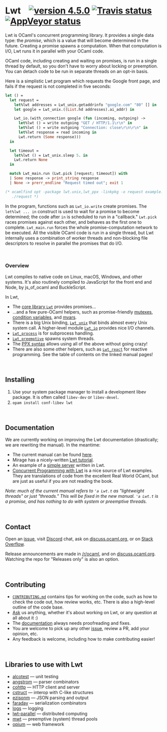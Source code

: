 # Lwt &nbsp;&nbsp; [![version 4.5.0][version]][releases] [![Travis status][travis-img]][travis] [![AppVeyor status][appveyor-img]][appveyor]

[version]:      https://img.shields.io/badge/version-4.5.0-blue.svg
[releases]:     https://github.com/ocsigen/lwt/releases
[travis]:       https://travis-ci.org/ocsigen/lwt/branches
[travis-img]:   https://img.shields.io/travis/ocsigen/lwt/master.svg?label=travis
[appveyor]:     https://ci.appveyor.com/project/aantron/lwt/branch/master
[appveyor-img]: https://img.shields.io/appveyor/ci/aantron/lwt/master.svg?label=appveyor

Lwt is OCaml's concurrent programming library. It provides a single data type:
the *promise*, which is a value that will become determined in the future.
Creating a promise spawns a computation. When that computation is I/O, Lwt runs
it in parallel with your OCaml code.

OCaml code, including creating and waiting on promises, is run in a single
thread by default, so you don't have to worry about locking or preemption. You
can detach code to be run in separate threads on an opt-in basis.

Here is a simplistic Lwt program which requests the Google front page, and fails
if the request is not completed in five seconds:

```ocaml
let () =
  let request =
    let%lwt addresses = Lwt_unix.getaddrinfo "google.com" "80" [] in
    let google = Lwt_unix.((List.hd addresses).ai_addr) in

    Lwt_io.(with_connection google (fun (incoming, outgoing) ->
      let%lwt () = write outgoing "GET / HTTP/1.1\r\n" in
      let%lwt () = write outgoing "Connection: close\r\n\r\n" in
      let%lwt response = read incoming in
      Lwt.return (Some response)))
  in

  let timeout =
    let%lwt () = Lwt_unix.sleep 5. in
    Lwt.return None
  in

  match Lwt_main.run (Lwt.pick [request; timeout]) with
  | Some response -> print_string response
  | None -> prerr_endline "Request timed out"; exit 1

(* ocamlfind opt -package lwt.unix,lwt_ppx -linkpkg -o request example.ml
   ./request *)
```

In the program, functions such as `Lwt_io.write` create promises. The
`let%lwt ... in` construct is used to wait for a promise to become determined;
the code after `in` is scheduled to run in a "callback." `Lwt.pick` races
promises against each other, and behaves as the first one to complete.
`Lwt_main.run` forces the whole promise-computation network to be executed. All
the visible OCaml code is run in a single thread, but Lwt internally uses a
combination of worker threads and non-blocking file descriptors to resolve in
parallel the promises that do I/O.


<br/>

### Overview

Lwt compiles to native code on Linux, macOS, Windows, and other systems. It's
also routinely compiled to JavaScript for the front end and Node, by js_of_ocaml
and BuckleScript.

In Lwt,

- The [core library `Lwt`][core] provides promises...
- ...and a few pure-OCaml helpers, such as promise-friendly [mutexes][mutex],
  [condition variables][cond], and [mvars][mvar].
- There is a big Unix binding, [`Lwt_unix`][unix] that binds almost every Unix
  system call. A higher-level module [`Lwt_io`][io] provides nice I/O channels.
- [`Lwt_process`][process] is for subprocess handling.
- [`Lwt_preemptive`][preemptive] spawns system threads.
- The [PPX syntax][ppx] allows using all of the above without going crazy!
- There are also some other helpers, such as [`Lwt_react`][react] for reactive
  programming. See the table of contents on the linked manual pages!

[core]: https://ocsigen.org/lwt/dev/api/Lwt
[cond]: https://ocsigen.org/lwt/dev/api/Lwt_condition
[mutex]: https://ocsigen.org/lwt/dev/api/Lwt_mutex
[mvar]: https://ocsigen.org/lwt/dev/api/Lwt_mvar
[unix]: https://ocsigen.org/lwt/dev/api/Lwt_unix
[io]: https://ocsigen.org/lwt/dev/api/Lwt_io
[process]: https://ocsigen.org/lwt/dev/api/Lwt_process
[preemptive]: https://ocsigen.org/lwt/dev/api/Lwt_preemptive
[ppx]: https://ocsigen.org/lwt/dev/api/Ppx_lwt
[react]: https://ocsigen.org/lwt/dev/api/Lwt_react


<br/>

## Installing

1. Use your system package manager to install a development libev package.
   It is often called `libev-dev` or `libev-devel`.
2. `opam install conf-libev lwt`


<br/>

## Documentation

We are currently working on improving the Lwt documentation (drastically; we are
rewriting the manual). In the meantime:

- The current manual can be found [here][manual].
- Mirage has a nicely-written [Lwt tutorial][mirage-tutorial].
- An example of a [simple server][counter-server] written in Lwt.
- [Concurrent Programming with Lwt][rwo-lwt] is a nice source of Lwt examples.
  They are translations of code from the excellent Real World OCaml, but are
  just as useful if you are not reading the book.

*Note: much of the current manual refers to `'a Lwt.t` as "lightweight threads"
or just "threads." This will be fixed in the new manual. `'a Lwt.t` is a
promise, and has nothing to do with system or preemptive threads.*

[manual]:   http://ocsigen.org/lwt/
[rwo-lwt]:  https://github.com/dkim/rwo-lwt#readme
[mirage-tutorial]: https://mirage.io/wiki/tutorial-lwt
[counter-server]: http://www.baturin.org/code/lwt-counter-server/


<br/>

## Contact

Open an [issue][issues], visit [Discord][discord] chat, ask on
[discuss.ocaml.org][discourse], or on [Stack Overflow][so].

Release announcements are made in [/r/ocaml][reddit], and on
[discuss.ocaml.org][discourse]. Watching the repo for "Releases only" is also an
option.

[irc]:    http://webchat.freenode.net/?channels=#ocaml
[so]:     http://stackoverflow.com/questions/ask?tags=ocaml,lwt,ocaml-lwt
[announcements]: https://github.com/ocsigen/lwt/issues/309
[reddit]: https://www.reddit.com/r/ocaml/
[caml-list]: https://sympa.inria.fr/sympa/arc/caml-list
[discourse]: https://discuss.ocaml.org/c/lwt
[issues]: https://github.com/ocsigen/lwt/issues/new
[discord]: https://discordapp.com/invite/cCYQbqN


<br/>

## Contributing

- [`CONTRIBUTING.md`][contributing-md] contains tips for working on the code,
  such as how to check the code out, how review works, etc. There is also a
  high-level outline of the code base.
- [Ask](#contact) us anything, whether it's about working on Lwt, or any
  question at all about it :)
- The [documentation](#documentation) always needs proofreading and fixes.
- You are welcome to pick up any other [issue][issues-and-prs], review a PR, add
  your opinion, etc.
- Any feedback is welcome, including how to make contributing easier!

[issues-and-prs]: https://github.com/ocsigen/lwt/issues?utf8=%E2%9C%93&q=is%3Aopen
[all-issues]: https://github.com/ocsigen/lwt/issues
[contributing-md]: https://github.com/ocsigen/lwt/blob/master/docs/CONTRIBUTING.md#readme


<br/>

## Libraries to use with Lwt

- [alcotest](https://github.com/mirage/alcotest/) —
unit testing
- [angstrom](https://github.com/inhabitedtype/angstrom) —
parser combinators
- [cohttp](https://github.com/mirage/ocaml-cohttp) — HTTP client and server
- [cstruct](https://github.com/mirage/ocaml-cstruct) —
interop with C-like structures
- [ezjsonm](https://github.com/mirage/ezjsonm) —
JSON parsing and output
- [faraday](https://github.com/inhabitedtype/faraday) —
serialization combinators
- [logs](https://github.com/dbuenzli/logs) —
logging
- [lwt-parallel](https://github.com/ivg/parallel) —
distributed computing
- [mwt](https://github.com/hcarty/mwt) — preemptive (system) thread pools
- [opium](https://github.com/rgrinberg/opium) —
web framework
